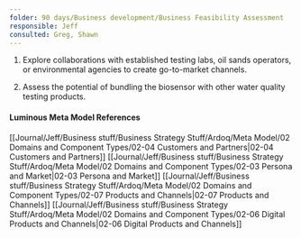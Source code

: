 ```yaml
---
folder: 90 days/Business development/Business Feasibility Assessment
responsible: Jeff
consulted: Greg, Shawn
---
```

1. Explore collaborations with established testing labs, oil sands operators, or environmental agencies to create go-to-market channels.  
   
2. Assess the potential of bundling the biosensor with other water quality testing products.


#### Luminous Meta Model References

[[Journal/Jeff/Business stuff/Business Strategy Stuff/Ardoq/Meta Model/02 Domains and Component Types/02-04 Customers and Partners|02-04 Customers and Partners]]
[[Journal/Jeff/Business stuff/Business Strategy Stuff/Ardoq/Meta Model/02 Domains and Component Types/02-03 Persona and Market|02-03 Persona and Market]]
[[Journal/Jeff/Business stuff/Business Strategy Stuff/Ardoq/Meta Model/02 Domains and Component Types/02-07 Products and Channels|02-07 Products and Channels]]
[[Journal/Jeff/Business stuff/Business Strategy Stuff/Ardoq/Meta Model/02 Domains and Component Types/02-06 Digital Products and Channels|02-06 Digital Products and Channels]]




